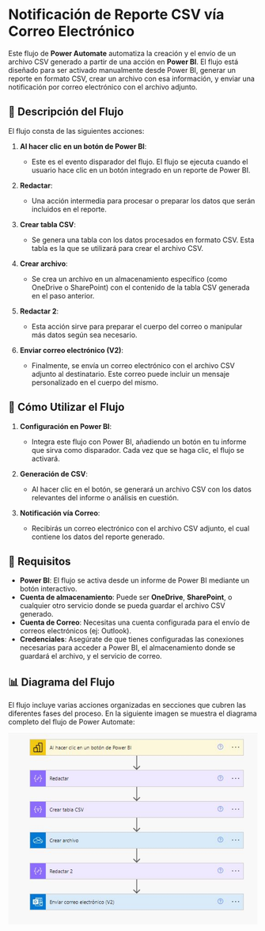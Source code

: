 # Notificación de Reporte CSV vía Correo Electrónico

Este flujo de **Power Automate** automatiza la creación y el envío de un archivo CSV generado a partir de una acción en **Power BI**. El flujo está diseñado para ser activado manualmente desde Power BI, generar un reporte en formato CSV, crear un archivo con esa información, y enviar una notificación por correo electrónico con el archivo adjunto.

## 📄 Descripción del Flujo

El flujo consta de las siguientes acciones:

1. **Al hacer clic en un botón de Power BI**: 
   - Este es el evento disparador del flujo. El flujo se ejecuta cuando el usuario hace clic en un botón integrado en un reporte de Power BI.

2. **Redactar**: 
   - Una acción intermedia para procesar o preparar los datos que serán incluidos en el reporte.

3. **Crear tabla CSV**:
   - Se genera una tabla con los datos procesados en formato CSV. Esta tabla es la que se utilizará para crear el archivo CSV.

4. **Crear archivo**:
   - Se crea un archivo en un almacenamiento específico (como OneDrive o SharePoint) con el contenido de la tabla CSV generada en el paso anterior.

5. **Redactar 2**:
   - Esta acción sirve para preparar el cuerpo del correo o manipular más datos según sea necesario.

6. **Enviar correo electrónico (V2)**:
   - Finalmente, se envía un correo electrónico con el archivo CSV adjunto al destinatario. Este correo puede incluir un mensaje personalizado en el cuerpo del mismo.

## 🚀 Cómo Utilizar el Flujo

1. **Configuración en Power BI**: 
   - Integra este flujo con Power BI, añadiendo un botón en tu informe que sirva como disparador. Cada vez que se haga clic, el flujo se activará.
   
2. **Generación de CSV**:
   - Al hacer clic en el botón, se generará un archivo CSV con los datos relevantes del informe o análisis en cuestión.
   
3. **Notificación vía Correo**:
   - Recibirás un correo electrónico con el archivo CSV adjunto, el cual contiene los datos del reporte generado.

## 🔧 Requisitos

- **Power BI**: El flujo se activa desde un informe de Power BI mediante un botón interactivo.
- **Cuenta de almacenamiento**: Puede ser **OneDrive**, **SharePoint**, o cualquier otro servicio donde se pueda guardar el archivo CSV generado.
- **Cuenta de Correo**: Necesitas una cuenta configurada para el envío de correos electrónicos (ej: Outlook).
- **Credenciales**: Asegúrate de que tienes configuradas las conexiones necesarias para acceder a Power BI, el almacenamiento donde se guardará el archivo, y el servicio de correo.

## 📊 Diagrama del Flujo

El flujo incluye varias acciones organizadas en secciones que cubren las diferentes fases del proceso. En la siguiente imagen se muestra el diagrama completo del flujo de Power Automate:

![Diagrama del Flujo](assets/Descarga_csv_Notificacion.JPG)
